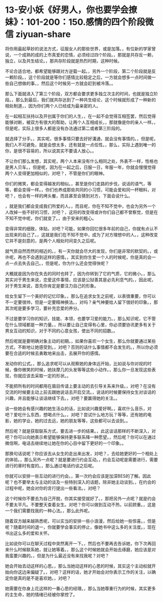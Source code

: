# 13-安小妖《好男人，你也要学会撩妹》：101-200：150.感情的四个阶段微信 ziyuan-share

将你用最起草妙的说法方式，征服女人的那些世界，或是加落。，有位新的学家曾说，一个成熟的成的上市真爱的恋情，必须经过四个阶段。，那就是共存反一赖，独立，以及共生结论。，那共存阶段就是热烈时期，这种时候。

不论合适合地，都希望能够跟对方逆载一起。，另外一个阶段，第二个阶段就是反一赖阶段。，这个阶段就是等你们感情比较稳定之后，一方就会想多一点时间做一些自己想做的事，，然后这个时候另一方就会赶到被冷落。。

那么下面就进入了第三个阶段，双方都会要求更多独立次主的时间，也就是独立阶段。，那么到最后，我们就共存达到了一种共生结论，这个时候就形成了一种新的相处制道，，因为你们两个人已经成为最亲密的人。

在一起相互扶持以及开创属于你们的人生，，在一起不会觉得互相签罢，然后觉得能够对断，被双方有很大的帮助，让两个人互相成长，，那就像是你的亲人一样。，但是呢，实际上很多人都是没有办法通过第二或者第三阶段的。

就选择了分手。，其实呢，很多事情只要去好好溝通，就会没有事情的。，但是呢，我们人不可避免，就是会想太多，还有就是一点任性。，那么，实际上遇到唯一的你，是很不容易的，所以说其实不要请人放心。。

不让你们那么发想，其实呢，两个人本来没有什么相同之处，外表不一样，性格也是男人贝车。，但是呢，因为在一起之后，日服一日，年服一年，你就会慢慢觉得两个人变得更加相似的，对吧？，不管是你们的眼神。

你们的微笑，都会变得越发的相似。，甚至是你们走路的步伐，说话的语气，等等，都会变得一样。，你们也养成那些共同的小习惯，可能会爱和同一杯眼料，对吧？，也会有一样的烤头餐，而且甚至会猜到对方，下面会说什么。

，就是我们都会变成我们所爱的人。，而且呢，你在不知不觉中，也会为另外一个人改掉一些不好的习惯，对吧？，这将的改变得或许你们自己都不曾察觉，但是在不知不觉中呢，你们就变了。，由于安来的粗心。

变得非常的细致，体贴，对吧？可能，如果你回忆很多年前的自己，你就有点认不出现来的自己了。，这就是我们在不知不觉中，成为了对方理想中的人。，这种改变它并不是刻意的，是两个人相处时间变久之后呢。

就气质自然而然的相近的。，有一天你就会尽大的发现，你们是非常的默契的。，或许呢，再也不会遇到这样的感情。，其实到你生爱一个人的时候呢，你是真的会一点一点去失去自己。，但是呢，你为什么还会觉得快呢？

大概就是因为你在失去的同时也转了，因为你转到了它的气质，它的微小。，那么其实对于男生来说，恋爱这件事情，应该是公狱善其是必先利息气的。，因此呢，对于男生来说，首先你肯定是要注力自己的形象。

给女生留下一个美好的记忆印象。，那么在追求女生之前呢，以表很重要，你可以不一定要很帅，但是一定要精神换法。，对吗？亲气神要给人留下很好的印象。，那其次呢是要多学习，要补充恋爱的养分。

不过是要学习你的知识，技能、本领，也要学习爱的能力。，那么知识呢，它不管在什么领域都是一种力量。，所以要让自己变得有心里，你必须要协讯更多有关于男女互动的知识，对于不同的心意女孩，使出不同的招数。。

然后呢就是要明确对象主动的初期。，如果你喜欢一个女生，那么你就要通过某些方式，不断地让她感受到。，对吧？否则的话什么事情都不会发生的。，所以你必须要在合适的时候去勇敢地来出击，去展开你的感情。

发动你的公式。，那么追求呢可以从观察她的身体远开始，比如说与你对视的时候，像你微笑的时候，她扶摩几的头发等等这些小动作。，那么你一旦发现这些表现，你就应该去采取一定的形状。。

不能把所有的时间都用在眉目传请上要主动的去引导关系来升级。，对吧？在没有交流的时候要主动上前去跟她说话去开启交流。，说话的时候要保持女生对谈话的兴趣，并且能够让谈话继续下去。，对吧？要赢得她的关注。。

谈一些她会有感兴趣的她生活众的话，比如说兴趣爱好啊。，喜欢什么音乐，对吧？爱吃什么东西，想喝点什么。，对吧？尝试什么地方玩？等等，还有她的电影，她的学业，她的过去远，她的朋友等等，这些都可以去谈到。。

然后呢？就是获取联系方式，要去进一步的结果。，此这谈话那样的不断深入，对吧？你可以向她表示希望能够保持更多联系降一种愿望。，然后呢？你可以在通过微信啊，电话去继续地让她在你的心目中留下更好的一个印象。。

那换句话说呢？你应该去从女生的走出来出发，对吧？，去给她更好的一个相处上的体验。，那么另外一点呢？就是要进行约会互动。，约会互动呢是需要进行，需要进行的章时有度的。，那么通过电话约谈之后呢。

你就可以安排一些互动的进行约会。，第一次约会应该是加深BES的了解。因此呢？也不要举太与主动的谈及一些特别深入的话题，除非她主动谈到。，在约会的过程中呢，她会对你的言行提出一些看法。，对吧？

这个时候你不要去为自己开脱，你其实接受就好了。，那把另外一点呢？就是约会不要太平凡。不要整天查着女生。对吧？你可以做到互动不热，以前顾重。，这是一个我们需要找我的一种心法。，那么此外呢。

随着双方越来越熟悉呢，可以实当的安排一些小浪漫，然后给她一些惊喜。，但是呢？随着时间的退一，你就要学会事实的停止，像她书中这么多的关注度。，现在书出这么多的爱和关怀。

比如说你可以在聊天过程中突然离开一下。，然后也不要再去告诉她，你下次再回来什么时候联系她，就让她等着。，那么这个时候她就会开始去琢磨，她应该是对我蛮要兴趣的。，但是为什么最近没有来找我呢？对吧？

她会开始去动这样的心思。，那么当她动这样的心思的时候，其实这个主动权就开始向你这边来偏疑了。，对吧？这样的话，她才开始会对你表示工作的关注，以确定你是真的是不是喜欢她。，对吧？

她需要在你身上花这样的一番心思的经理。，那么当她尊重行为的时候，其实更多的主生命，她的情绪已经被你掌控了。

